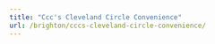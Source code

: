```yaml
---
title: "Ccc's Cleveland Circle Convenience"
url: /brighton/cccs-cleveland-circle-convenience/
---
```

